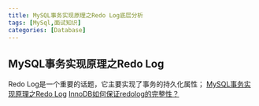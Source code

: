 ```yaml
---
title: MySQL事务实现原理之Redo Log底层分析
tags: [MySql,面试知识]
categories: [Database]
---
```


## MySQL事务实现原理之Redo Log
Redo Log是一个重要的话题，它主要实现了事务的持久化属性；
[MySQL事务实现原理之Redo Log](https://blog.csdn.net/qq_41999455/article/details/106161484)
[InnoDB如何保证redolog的完整性？](https://www.zhihu.com/question/368847138)

